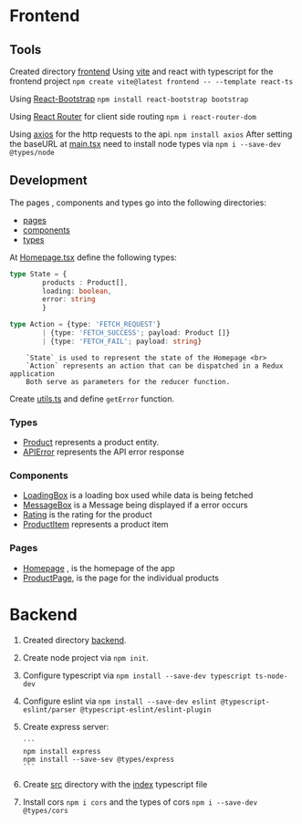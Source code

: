 # Frontend
## Tools
Created directory [frontend](frontend)
Using [vite](https://vitejs.dev/guide/) and react with typescript  for the frontend project
`npm create vite@latest frontend -- --template react-ts`

Using [React-Bootstrap](https://react-bootstrap.github.io/docs/getting-started/introduction)
`npm install react-bootstrap bootstrap`

Using [React Router](https://reactrouter.com/en/main/start/overview) for client side routing
`npm i react-router-dom`

Using [axios](https://axios-http.com/docs/intro) for the http requests to the api.
`npm install axios`
        After setting the baseURL at [main.tsx](frontend/src/main.tsx) need to install
        node types via `npm i --save-dev @types/node`



## Development

The pages , components and types go into the following directories:
- [pages](frontend\src\pages)
- [components](frontend/src/components)
- [types](frontend/src/types)

At [Homepage.tsx](frontend/src/pages/Homfrontendepage.tsx) define the following types:

```typescript
type State = {
        products : Product[],
        loading: boolean,
        error: string
        }

type Action = {type: 'FETCH_REQUEST'} 
        | {type: 'FETCH_SUCCESS'; payload: Product []}
        | {type: 'FETCH_FAIL'; payload: string}
```
        
        `State` is used to represent the state of the Homepage <br>
        `Action` represents an action that can be dispatched in a Redux application
        Both serve as parameters for the reducer function.

Create [utils.ts](frontend/src/utils.ts) and define `getError` function.



                

### Types
- [Product](frontend/src/types/Product.ts) represents a product entity.
- [APIError](frontend/src/types/APIError.ts) represents the API error response

### Components
- [LoadingBox](frontend/src/components/LoadingBox.tsx) is a loading box used while data is being fetched
- [MessageBox](frontend/src/components/MessageBox.tsx) is a Message being displayed if a error occurs
- [Rating](frontend/src/components/Rating.tsx) is the rating for the product
- [ProductItem](frontend/src/components/ProductItem.tsx) represents a product item


### Pages
- [Homepage](frontend/src/pages/Homfrontendepage.tsx) , is the homepage of the app
- [ProductPage](frontend/src/pages/ProductPage.tsx), is the page for the individual products

# Backend
 1. Created directory [backend](backend).
 2. Create node project via `npm init`.
 3. Configure typescript via `npm install --save-dev typescript ts-node-dev`
 4. Configure eslint via `npm install --save-dev eslint @typescript-eslint/parser @typescript-eslint/eslint-plugin`
 5. Create express server:

        ```
        npm install express
        npm install --save-sev @types/express
        ```
6. Create [src](backend/src) directory with the [index](backend/src/index.ts) typescript file
7. Install cors `npm i cors` and the types of cors `npm i --save-dev @types/cors`